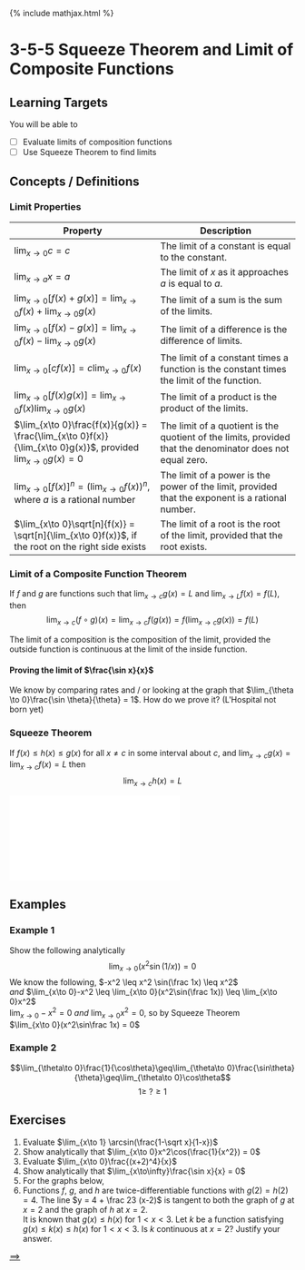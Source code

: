 {% include mathjax.html %}

# 3-5-5 Squeeze Theorem and Limit of Composite Functions

## Learning Targets

You will be able to
- [ ] Evaluate limits of composition functions
- [ ] Use Squeeze Theorem to find limits

## Concepts / Definitions

### Limit Properties

Property | Description
---|---
$\lim_{x\to 0}c = c$ | The limit of a constant is equal to the constant.
$\lim_{x\to a}x = a$ | The limit of $x$ as it approaches $a$ is equal to $a$.
$\lim_{x\to 0}[f(x) + g(x)] = \lim_{x\to 0} f(x) + \lim_{x\to 0} g(x)$ | The limit of a sum is the sum of the limits.
$\lim_{x\to 0}[f(x) - g(x)] = \lim_{x\to 0}f(x) - \lim_{x\to 0}g(x)$ | The limit of a difference is the difference of limits.
$\lim_{x\to 0}[cf(x)] = c\lim_{x\to 0}f(x)$ | The limit of a constant times a function is the constant times the limit of the function.
$\lim_{x\to 0}[f(x)g(x)] = \lim_{x\to 0}f(x)\lim_{x\to 0}g(x)$ | The limit of a product is the product of the limits.
$\lim_{x\to 0}\frac{f(x)}{g(x)} = \frac{\lim_{x\to 0}f(x)}{\lim_{x\to 0}g(x)}$, provided $\lim_{x\to 0}g(x) = 0$ | The limit of a quotient is the quotient of the limits, provided that the denominator does not equal zero.
$\lim_{x\to 0}[f(x)]^n = (\lim_{x\to 0}f(x))^n$, where $a$ is a rational number | The limit of a power is the power of the limit, provided that the exponent is a rational number.
$\lim_{x\to 0}\sqrt[n]{f(x)} = \sqrt[n]{\lim_{x\to 0}f(x)}$, if the root on the right side exists | The limit of a root is the root of the limit, provided that the root exists.

### Limit of a Composite Function Theorem

If $f$ and $g$ are functions such that $\lim_{x\to c}g(x) = L$ and $\lim_{x\to L}f(x) = f(L)$, then
$$\lim_{x\to c}(f \circ g)(x) = \lim_{x\to c}f(g(x)) = f(\lim_{x\to c}g(x)) = f(L)$$

The limit of a composition is the composition of the limit, provided the outside function is continuous at the limit of the inside function.

#### Proving the limit of $\frac{\sin x}{x}$

We know by comparing rates and / or looking at the graph that $\lim_{\theta \to 0}\frac{\sin \theta}{\theta} = 1$. How do we prove it? (L'Hospital not born yet)


### Squeeze Theorem

If $f(x) \leq h(x) \leq g(x)$ for all $x\neq c$ in some interval about $c$, and $\lim_{x\to c}g(x) = \lim_{x\to c}f(x) = L$ then
$$\lim_{x\to c}h(x) = L$$

![Image](../assets/calculus/squeeze-theorem-and-limit-of-composition-function.md)

## Examples

### Example 1
Show the following analytically
$$\lim_{x\to 0}(x^2 \sin(1/x)) = 0$$
We know the following, $-x^2 \leq x^2 \sin(\frac 1x) \leq x^2$<br>
_and_ $\lim_{x\to 0}-x^2 \leq \lim_{x\to 0}(x^2\sin(\frac 1x)) \leq \lim_{x\to 0}x^2$<br>
$\lim_{x\to 0}-x^2 = 0$ _and_ $\lim_{x\to 0}x^2 = 0$, so by Squeeze Theorem<br>
$\lim_{x\to 0}(x^2\sin\frac 1x) = 0$

### Example 2
$$\lim_{\theta\to 0}\frac{1}{\cos\theta}\geq\lim_{\theta\to 0}\frac{\sin\theta}{\theta}\geq\lim_{\theta\to 0}\cos\theta$$
$$1 \geq\ ? \geq 1$$

## Exercises

  1. Evaluate $\lim_{x\to 1} \arcsin(\frac{1-\sqrt x}{1-x})$
  2. Show analytically that $\lim_{x\to 0}x^2\cos(\frac{1}{x^2}) = 0$
  3. Evaluate $\lim_{x\to 0}\frac{(x+2)^4}{x}$
  4. Show analytically that $\lim_{x\to\infty}\frac{\sin x}{x} = 0$
  5. For the graphs below, <!--TODO-->
  6. Functions $f$, $g$, and $h$ are twice-differentiable functions with $g(2) = h(2) = 4$. The line $y = 4 + \frac 23 (x-2)$ is tangent to both the graph of $g$ at $x=2$ and the graph of $h$ at $x=2$.<br>
   It is known that $g(x) \leq h(x)$ for $1 < x < 3$. Let $k$ be a function satisfying $g(x)\leq k(x)\leq h(x)$ for $1 < x < 3$. Is $k$ continuous at $x=2$? Justify your answer.

[==>](3-6-chain-rule.md)

